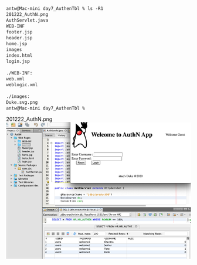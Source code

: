 ``` console
antw@Mac-mini day7_AuthenTbl % ls -R1
201222_AuthN.png
AuthServlet.java
WEB-INF
footer.jsp
header.jsp
home.jsp
images
index.html
login.jsp

./WEB-INF:
web.xml
weblogic.xml

./images:
Duke.svg.png
antw@Mac-mini day7_AuthenTbl % 
```

201222_AuthN.png <img src="201222_AuthN.png">


